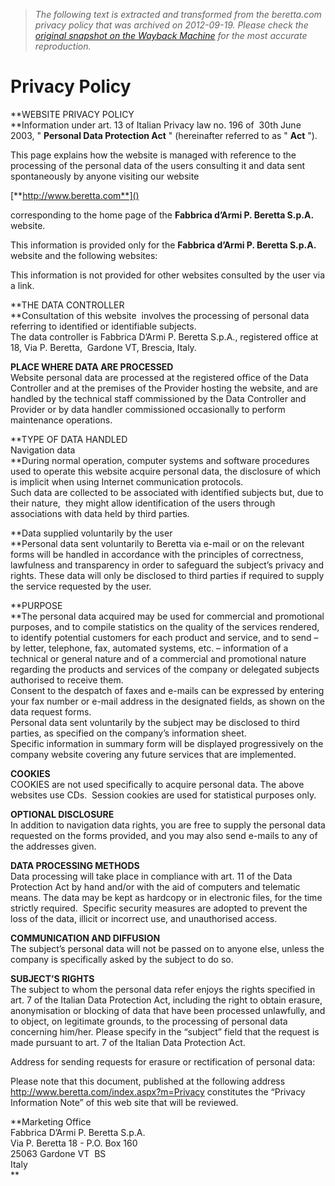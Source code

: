 > *The following text is extracted and transformed from the beretta.com privacy policy that was archived on 2012-09-19. Please check the [original snapshot on the Wayback Machine](https://web.archive.org/web/20120919185008id_/http%3A//www.beretta.com/service-pages/privacy-policy/index.aspx%3Fm%3D53%26did%3D1385) for the most accurate reproduction.*

# Privacy Policy

**WEBSITE PRIVACY POLICY  
**Information under art. 13 of Italian Privacy law no. 196 of  30th June 2003, " **Personal Data Protection Act** " (hereinafter referred to as " **Act** ").

This page explains how the website is managed with reference to the processing of the personal data of the users consulting it and data sent spontaneously by anyone visiting our website

[**http://www.beretta.com**]()

corresponding to the home page of the **Fabbrica d’Armi P. Beretta S.p.A.** website.

This information is provided only for the **Fabbrica d’Armi P. Beretta S.p.A.** website and the following websites:

This information is not provided for other websites consulted by the user via a link.

**THE DATA CONTROLLER  
**Consultation of this website  involves the processing of personal data referring to identified or identifiable subjects.  
The data controller is Fabbrica D’Armi P. Beretta S.p.A., registered office at 18, Via P. Beretta,  Gardone VT, Brescia, Italy.

 **PLACE WHERE DATA ARE PROCESSED**  
Website personal data are processed at the registered office of the Data Controller and at the premises of the Provider hosting the website, and are handled by the technical staff commissioned by the Data Controller and Provider or by data handler commissioned occasionally to perform maintenance operations. 

**TYPE OF DATA HANDLED  
Navigation data  
**During normal operation, computer systems and software procedures used to operate this website acquire personal data, the disclosure of which is implicit when using Internet communication protocols.   
Such data are collected to be associated with identified subjects but, due to their nature,  they might allow identification of the users through associations with data held by third parties.

**Data supplied voluntarily by the user  
**Personal data sent voluntarily to Beretta via e-mail or on the relevant forms will be handled in accordance with the principles of correctness, lawfulness and transparency in order to safeguard the subject’s privacy and rights. These data will only be disclosed to third parties if required to supply the service requested by the user.

**PURPOSE  
**The personal data acquired may be used for commercial and promotional purposes, and to compile statistics on the quality of the services rendered, to identify potential customers for each product and service, and to send – by letter, telephone, fax, automated systems, etc. – information of a technical or general nature and of a commercial and promotional nature regarding the products and services of the company or delegated subjects authorised to receive them.  
Consent to the despatch of faxes and e-mails can be expressed by entering your fax number or e-mail address in the designated fields, as shown on the data request forms.   
Personal data sent voluntarily by the subject may be disclosed to third parties, as specified on the company’s information sheet.   
Specific information in summary form will be displayed progressively on the company website covering any future services that are implemented.

**COOKIES**  
COOKIES are not used specifically to acquire personal data. The above websites use CDs.  Session cookies are used for statistical purposes only.

**OPTIONAL DISCLOSURE**  
In addition to navigation data rights, you are free to supply the personal data requested on the forms provided, and you may also send e-mails to any of the addresses given.

**DATA PROCESSING METHODS**  
Data processing will take place in compliance with art. 11 of the Data Protection Act by hand and/or with the aid of computers and telematic means. The data may be kept as hardcopy or in electronic files, for the time strictly required.  Specific security measures are adopted to prevent the loss of the data, illicit or incorrect use, and unauthorised access.

**COMMUNICATION AND DIFFUSION**  
The subject’s personal data will not be passed on to anyone else, unless the company is specifically asked by the subject to do so.

**SUBJECT’S RIGHTS**  
The subject to whom the personal data refer enjoys the rights specified in art. 7 of the Italian Data Protection Act, including the right to obtain erasure, anonymisation or blocking of data that have been processed unlawfully, and to object, on legitimate grounds, to the processing of personal data concerning him/her. Please specify in the “subject” field that the request is made pursuant to art. 7 of the Italian Data Protection Act. 

Address for sending requests for erasure or rectification of personal data:

Please note that this document, published at the following address http://www.beretta.com/index.aspx?m=Privacy constitutes the “Privacy Information Note” of this web site that will be reviewed. 

**Marketing Office  
Fabbrica D’Armi P. Beretta S.p.A.  
Via P. Beretta 18 - P.O. Box 160  
25063 Gardone VT  BS  
Italy  
**
